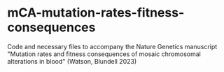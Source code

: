 # mCA-mutation-rates-fitness-consequences
Code and necessary files to accompany the Nature Genetics manuscript "Mutation rates and fitness consequences of mosaic chromosomal alterations in blood" (Watson, Blundell 2023)
